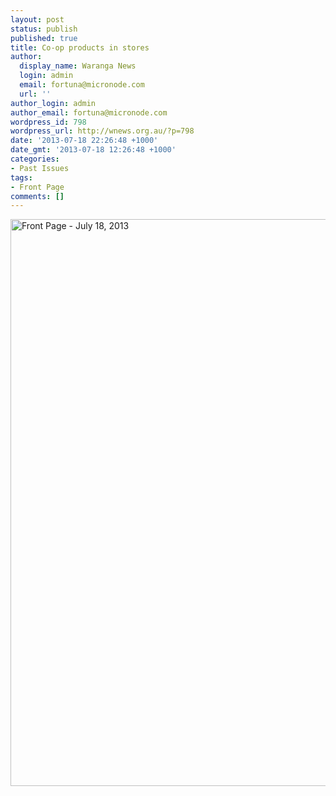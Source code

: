 ```yaml
---
layout: post
status: publish
published: true
title: Co-op products in stores
author:
  display_name: Waranga News
  login: admin
  email: fortuna@micronode.com
  url: ''
author_login: admin
author_email: fortuna@micronode.com
wordpress_id: 798
wordpress_url: http://wnews.org.au/?p=798
date: '2013-07-18 22:26:48 +1000'
date_gmt: '2013-07-18 12:26:48 +1000'
categories:
- Past Issues
tags:
- Front Page
comments: []
---
```

<p><a href="http://wnews.org.au/wp-content/uploads/2013/08/frontpage-20130718.pdf"><img class="alignnone size-full wp-image-796" alt="Front Page - July 18, 2013" src="http://wnews.org.au/wp-content/uploads/2013/08/frontpage-20130718.png" width="624" height="907" /></a></p>
